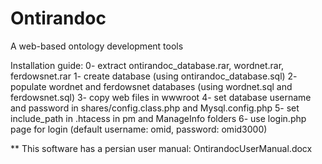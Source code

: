 # Ontirandoc
A web-based ontology development tools

Installation guide:
0- extract ontirandoc_database.rar, wordnet.rar, ferdowsnet.rar
1- create database (using ontirandoc_database.sql)
2- populate wordnet and ferdowsnet databases (using wordnet.sql and ferdowsnet.sql)
3- copy web files in wwwroot
4- set database username and password in shares/config.class.php and Mysql.config.php
5- set include_path in .htacess in pm and ManageInfo folders
6- use login.php page for login (default username: omid, password: omid3000)

** This software has a persian user manual: OntirandocUserManual.docx

